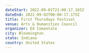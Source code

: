 ```yaml
---
dateStart: 2022-09-01T21:00:17.165Z
dateEnd: 2022-09-02T00:00:17.175Z
title: First Thursdays Festival
venue: Arts & Humanities Council
organizer: Ed Comantale
city: Bloomington
state: Indiana
country: United States
---
```

